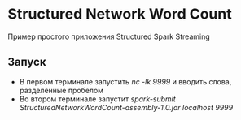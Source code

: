 # Structured Network Word Count

Пример простого приложения Structured Spark Streaming

## Запуск

* В первом терминале запустить *nc -lk 9999* и вводить слова, разделённые пробелом
* Во втором терминале запустит *spark-submit StructuredNetworkWordCount-assembly-1.0.jar localhost 9999*

